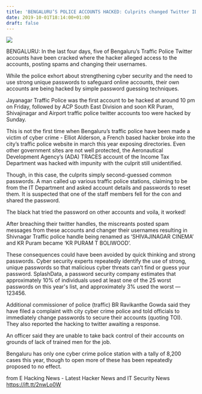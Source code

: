 ```yaml
---
title: 'BENGALURU’S POLICE ACCOUNTS HACKED: Culprits changed Twitter ID’s'
date: 2019-10-01T18:14:00+01:00
draft: false
---
```


[![](https://1.bp.blogspot.com/-lqujGxpEvso/XZOCNXWeodI/AAAAAAAAAR0/ktBU8mc9n5U7qfNF9YzUS9WUeg8mouRGwCLcBGAsYHQ/s640/cyber.jpg)](https://1.bp.blogspot.com/-lqujGxpEvso/XZOCNXWeodI/AAAAAAAAAR0/ktBU8mc9n5U7qfNF9YzUS9WUeg8mouRGwCLcBGAsYHQ/s1600/cyber.jpg)

  
  
BENGALURU: In the last four days, five of Bengaluru’s Traffic Police Twitter accounts have been cracked where the hacker alleged access to the accounts, posting spams and changing their usernames.  
  
While the police exhort about strengthening cyber security and the need to use strong unique passwords to safeguard online accounts, their own accounts are being hacked by simple password guessing techniques.  
  
Jayanagar Traffic Police was the first account to be hacked at around 10 pm on Friday, followed by ACP South East Division and soon KR Puram, Shivajinagar and Airport traffic police twitter accounts too were hacked by Sunday.  
  
This is not the first time when Bengaluru’s traffic police have been made a victim of cyber crime - Elliot Alderson, a French based hacker broke into the city’s traffic police website in march this year exposing directories. Even other government sites are not well protected, the Aeronautical Development Agency’s (ADA) TRACES account of the Income Tax Department was hacked with impunity with the culprit still unidentified.  
  
Though, in this case, the culprits simply second-guessed common passwords. A man called up various traffic police stations, claiming to be from the IT Department and asked account details and passwords to reset them. It is suspected that one of the staff members fell for the con and shared the password.  
  
The black hat tried the password on other accounts and voila, it worked!  
  
After breaching their twitter handles, the miscreants posted spam messages from these accounts and changer their usernames resulting in Shivnagar Traffic police handle being renamed as ‘SHIVAJINAGAR CINEMA’ and KR Puram became ‘KR PURAM T BOLIWOOD’.  
  
These consequences could have been avoided by quick thinking and strong passwords. Cyber security experts repeatedly identify the use of strong, unique passwords so that malicious cyber threats can’t find or guess your password. SplashData, a password security company estimates that approximately 10% of individuals used at least one of the 25 worst passwords on this year's list, and approximately 3% used the worst — 123456.  
  
Additional commissioner of police (traffic) BR Ravikanthe Gowda said they have filed a complaint with city cyber crime police and told officials to immediately change passwords to secure their accounts (quoting TOI). They also reported the hacking to twitter awaiting a response.  
  
An officer said they are unable to take back control of their accounts on grounds of lack of trained men for the job.  
  
Bengaluru has only one cyber crime police station with a tally of 8,200 cases this year, though to open more of these has been repeatedly proposed to no effect.

  
  
from E Hacking News - Latest Hacker News and IT Security News https://ift.tt/2nwLo0W